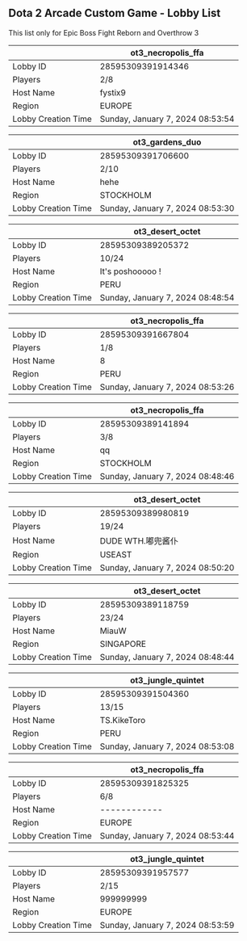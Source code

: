 ## Dota 2 Arcade Custom Game - Lobby List

This list only for Epic Boss Fight Reborn and Overthrow 3

|  | ot3_necropolis_ffa |
| ------ | ------ |
| Lobby ID | 28595309391914346 |
| Players | 2/8 |
| Host Name | fystix9 |
| Region | EUROPE |
| Lobby Creation Time | Sunday, January 7, 2024 08:53:54 |


|  | ot3_gardens_duo |
| ------ | ------ |
| Lobby ID | 28595309391706600 |
| Players | 2/10 |
| Host Name | hehe |
| Region | STOCKHOLM |
| Lobby Creation Time | Sunday, January 7, 2024 08:53:30 |


|  | ot3_desert_octet |
| ------ | ------ |
| Lobby ID | 28595309389205372 |
| Players | 10/24 |
| Host Name | It's poshooooo ! |
| Region | PERU |
| Lobby Creation Time | Sunday, January 7, 2024 08:48:54 |


|  | ot3_necropolis_ffa |
| ------ | ------ |
| Lobby ID | 28595309391667804 |
| Players | 1/8 |
| Host Name | 8 |
| Region | PERU |
| Lobby Creation Time | Sunday, January 7, 2024 08:53:26 |


|  | ot3_necropolis_ffa |
| ------ | ------ |
| Lobby ID | 28595309389141894 |
| Players | 3/8 |
| Host Name | qq |
| Region | STOCKHOLM |
| Lobby Creation Time | Sunday, January 7, 2024 08:48:46 |


|  | ot3_desert_octet |
| ------ | ------ |
| Lobby ID | 28595309389980819 |
| Players | 19/24 |
| Host Name | DUDE WTH.嘟兜酱仆 |
| Region | USEAST |
| Lobby Creation Time | Sunday, January 7, 2024 08:50:20 |


|  | ot3_desert_octet |
| ------ | ------ |
| Lobby ID | 28595309389118759 |
| Players | 23/24 |
| Host Name | MiauW |
| Region | SINGAPORE |
| Lobby Creation Time | Sunday, January 7, 2024 08:48:44 |


|  | ot3_jungle_quintet |
| ------ | ------ |
| Lobby ID | 28595309391504360 |
| Players | 13/15 |
| Host Name | TS.KikeToro |
| Region | PERU |
| Lobby Creation Time | Sunday, January 7, 2024 08:53:08 |


|  | ot3_necropolis_ffa |
| ------ | ------ |
| Lobby ID | 28595309391825325 |
| Players | 6/8 |
| Host Name | ------------ |
| Region | EUROPE |
| Lobby Creation Time | Sunday, January 7, 2024 08:53:44 |


|  | ot3_jungle_quintet |
| ------ | ------ |
| Lobby ID | 28595309391957577 |
| Players | 2/15 |
| Host Name | 999999999 |
| Region | EUROPE |
| Lobby Creation Time | Sunday, January 7, 2024 08:53:59 |


